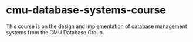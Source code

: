 # cmu-database-systems-course
This course is on the design and implementation of database management systems from the CMU Database Group.
